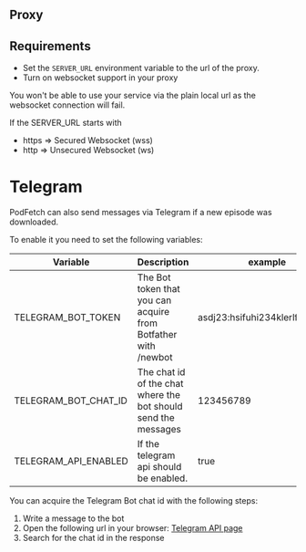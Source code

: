 ## Proxy

## Requirements
- Set the  `SERVER_URL` environment variable to the url of the proxy.
- Turn on websocket support in your proxy

You won't be able to use your service via the plain local url as the websocket connection will fail.

If the SERVER_URL starts with
- https => Secured Websocket (wss)
- http => Unsecured Websocket (ws)

# Telegram

PodFetch can also send messages via Telegram if a new episode was downloaded.

To enable it you need to set the following variables:

| Variable             | Description                                                    | example                          |
|----------------------|----------------------------------------------------------------|----------------------------------|
| TELEGRAM_BOT_TOKEN   | The Bot token that you can acquire from Botfather with /newbot | asdj23:hsifuhi234klerlf...sadasd |
| TELEGRAM_BOT_CHAT_ID | The chat id of the chat where the bot should send the messages | 123456789                        |
| TELEGRAM_API_ENABLED | If the telegram api should be enabled.                         | true                             |

You can acquire the Telegram Bot chat id with the following steps:
1. Write a message to the bot
2. Open the following url in your browser: [Telegram API page](https://api.telegram.org/bot<TELEGRAM_BOT_TOKEN>/getUpdates)
3. Search for the chat id in the response